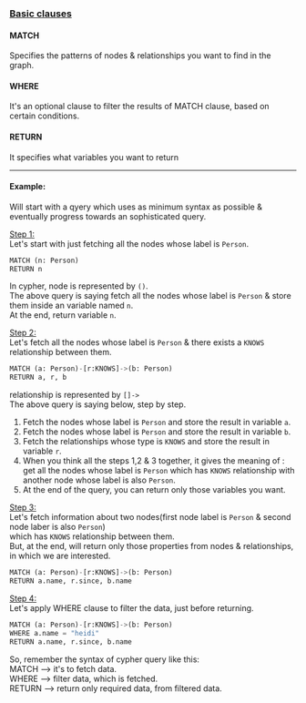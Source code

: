 ### <ins>Basic clauses</ins>

#### MATCH
Specifies the patterns of nodes & relationships you want to find in the graph.

#### WHERE
It's an optional clause to filter the results of MATCH clause, based on certain conditions.

#### RETURN
It specifies what variables you want to return</br>

-------------------------------------------------------------------------------------------
#### Example: 
Will start with a qyery which uses as minimum syntax as possible & eventually progress towards an sophisticated query.</br>

<ins>Step 1:</ins></br>
Let's start with just fetching all the nodes whose label is `Person`.
```python
MATCH (n: Person)
RETURN n
````
In cypher, node is represented by `()`.</br>
The above query is saying fetch all the nodes whose label is `Person` & store them inside an variable named `n`.</br>
At the end, return variable `n`.

<ins>Step 2:</ins></br>
Let's fetch all the nodes whose label is `Person` & there exists a `KNOWS` relationship between them.
```python
MATCH (a: Person)-[r:KNOWS]->(b: Person)
RETURN a, r, b
```
relationship is represented by `[]->`</br>
The above query is saying below, step by step.</br>
1. Fetch the nodes whose label is `Person` and store the result in variable `a`.</br>
2. Fetch the nodes whose label is `Person` and store the result in variable `b`.</br>
3. Fetch the relationships whose type is `KNOWS` and store the result in variable `r`.</br>
4. When you think all the steps 1,2 & 3 together, it gives the meaning of :</br>
   get all the nodes whose label is `Person` which has `KNOWS` relationship with another node whose label is also `Person`.
5. At the end of the query, you can return only those variables you want.

<ins>Step 3:</ins></br>
Let's fetch information about two nodes(first node label is `Person` & second node laber is also `Person`)</br>
which has `KNOWS` relationship between them.</br>
But, at the end, will return only those properties from nodes & relationships, in which we are interested.</br>
```python
MATCH (a: Person)-[r:KNOWS]->(b: Person)
RETURN a.name, r.since, b.name
```

<ins>Step 4:</ins></br>
Let's apply WHERE clause to filter the data, just before returning.
```python
MATCH (a: Person)-[r:KNOWS]->(b: Person)
WHERE a.name = "heidi"
RETURN a.name, r.since, b.name
```

So, remember the syntax of cypher query like this:</br>
MATCH --> it's to fetch data.</br>
WHERE --> filter data, which is fetched.</br>
RETURN --> return only required data, from filtered data.</br>
